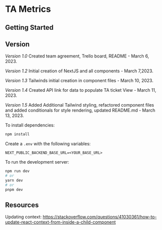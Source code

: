# TA Metrics

## Getting Started

## Version

*Version 1.0* Created team agreement, Trello board, README - March 6, 2023.

*Version 1.2* Initial creation of NextJS and all components - March 7,2023.

*Version 1.3* Tailwinds initial creation in component files - March 10, 2023.

*Version 1.4* Created API link for data to populate TA ticket View - March 11, 2023.

*Version 1.5* Added Additional Tailwind styling, refactored component files and added conditionals for style rendering, updated README.md - March 13, 2023.


To install dependencies:

```bash
npm install
```

Create a `.env` with the following variables:

```dotenv
NEXT_PUBLIC_BACKEND_BASE_URL=<YOUR_BASE_URL>
```

To run the development server:

```bash
npm run dev
# or
yarn dev
# or
pnpm dev
```

## Resources

Updating context: https://stackoverflow.com/questions/41030361/how-to-update-react-context-from-inside-a-child-component

